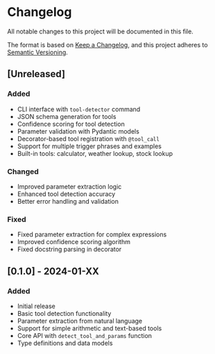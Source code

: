 # Changelog

All notable changes to this project will be documented in this file.

The format is based on [Keep a Changelog](https://keepachangelog.com/en/1.0.0/),
and this project adheres to [Semantic Versioning](https://semver.org/spec/v2.0.0.html).

## [Unreleased]

### Added
- CLI interface with `tool-detector` command
- JSON schema generation for tools
- Confidence scoring for tool detection
- Parameter validation with Pydantic models
- Decorator-based tool registration with `@tool_call`
- Support for multiple trigger phrases and examples
- Built-in tools: calculator, weather lookup, stock lookup

### Changed
- Improved parameter extraction logic
- Enhanced tool detection accuracy
- Better error handling and validation

### Fixed
- Fixed parameter extraction for complex expressions
- Improved confidence scoring algorithm
- Fixed docstring parsing in decorator

## [0.1.0] - 2024-01-XX

### Added
- Initial release
- Basic tool detection functionality
- Parameter extraction from natural language
- Support for simple arithmetic and text-based tools
- Core API with `detect_tool_and_params` function
- Type definitions and data models 